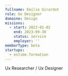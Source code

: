 ```yaml
---
fullname: Emilie Girardot
role: Ux Designer
domaine: Design
missions:
  - start: 2023-01-02
    end: 2023-09-30
    status: service
    employer: ''
memberType: beta
startups:
  - estime.formation
---
```


Ux Researcher / Ux Designer
